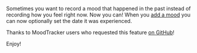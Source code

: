 Sometimes you want to record a mood that happened in the past instead of recording how you feel right now. Now you can! When you [add a mood](/moods/add) you can now optionally set the date it was experienced.

Thanks to MoodTracker users who requested this feature [on GitHub](https://github.com/benji6/moodtracker/issues/261)!

Enjoy!

